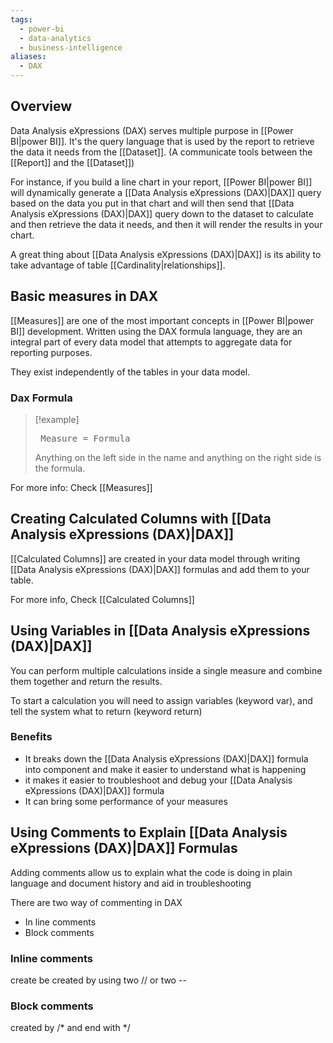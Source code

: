 ```yaml
---
tags:
  - power-bi
  - data-analytics
  - business-intelligence
aliases:
  - DAX
---
```

## Overview
Data Analysis eXpressions (DAX) serves multiple purpose in [[Power  BI|power BI]]. It's the query language that is used by the report to retrieve the data it needs from the [[Dataset]]. (A communicate tools between the [[Report]] and the [[Dataset]])

For instance, if you build a line chart in your report, [[Power  BI|power BI]] will dynamically generate a [[Data Analysis eXpressions (DAX)|DAX]] query based on the data you put in that chart and will then send that [[Data Analysis eXpressions (DAX)|DAX]] query down to the dataset to calculate and then retrieve the data it needs, and then it will render the results in your chart. 

A great thing about [[Data Analysis eXpressions (DAX)|DAX]] is its ability to take advantage of table [[Cardinality|relationships]].

## Basic measures in DAX
[[Measures]] are one of the most important concepts in [[Power  BI|power BI]] development. Written using the DAX formula language, they are an integral part of every data model that attempts to aggregate data for reporting purposes.

They exist independently of the tables in your data model. 

### Dax Formula 
> [!example] <pre> Measure = Formula</pre>
Anything on the left side in the name and anything on the right side is the formula. 

For more info: Check [[Measures]]


## Creating Calculated Columns with [[Data Analysis eXpressions (DAX)|DAX]]
[[Calculated Columns]] are created in your data model through writing [[Data Analysis eXpressions (DAX)|DAX]] formulas and add them to your table.

For more info, Check [[Calculated Columns]]

## Using Variables in [[Data Analysis eXpressions (DAX)|DAX]]
You can perform multiple calculations inside a single measure and combine them together and return the results.

To start a calculation you will need to assign variables (keyword var), and tell the system what to return (keyword return)

### Benefits
- It breaks down the [[Data Analysis eXpressions (DAX)|DAX]] formula into component and make it easier to understand what is happening
- it makes it easier to troubleshoot and debug your [[Data Analysis eXpressions (DAX)|DAX]] formula
- It can bring some performance of your measures

## Using Comments to Explain [[Data Analysis eXpressions (DAX)|DAX]] Formulas
Adding comments allow us to explain what the code is doing in plain language and document history and aid in troubleshooting

There are two way of commenting in DAX
- In line comments 
- Block comments

### Inline comments
create be created by using two // or two --

### Block comments
created by /* and end with \*/
